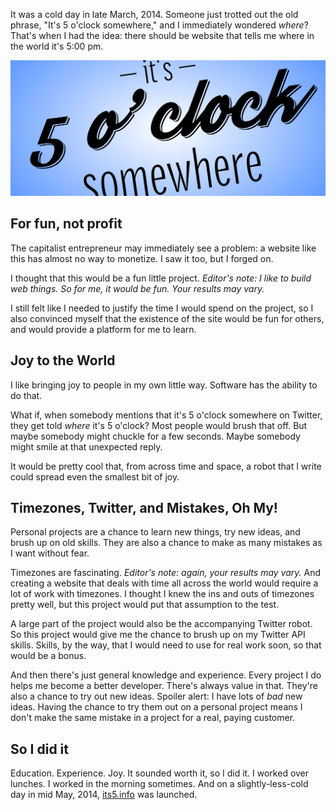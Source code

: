 It was a cold day in late March, 2014. Someone just trotted out the old
phrase, "It's 5 o'clock somewhere," and I immediately wondered _where_? That's
when I had the idea: there should be website that tells me where in the world
it's 5:00 pm.

![Stylized its5.info logo](images/its5/its5.svg "The its5.info banner. Or pick two random fonts and put them together.")

## For fun, not profit

The capitalist entrepreneur may immediately see a problem: a website like this
has almost no way to monetize. I saw it too, but I forged on.

I thought that this would be a fun little project. _Editor's note: I like to
build web things. So for me, it would be fun. Your results may vary._

I still felt like I needed to justify the time I would spend on the project,
so I also convinced myself that the existence of the site would be fun for
others, and would provide a platform for me to learn.

## Joy to the World

I like bringing joy to people in my own little way. Software has the ability
to do that.

What if, when somebody mentions that it's 5 o'clock somewhere on Twitter, they
get told _where_ it's 5 o'clock? Most people would brush that off. But maybe
somebody might chuckle for a few seconds. Maybe somebody might smile at that
unexpected reply.

It would be pretty cool that, from across time and space, a robot that I write
could spread even the smallest bit of joy.

## Timezones, Twitter, and Mistakes, Oh My!

Personal projects are a chance to learn new things, try new ideas, and brush
up on old skills. They are also a chance to make as many mistakes as I want
without fear.

Timezones are fascinating. _Editor's note: again, your results may vary._ And
creating a website that deals with time all across the world would require a
lot of work with timezones. I thought I knew the ins and outs of timezones
pretty well, but this project would put that assumption to the test.

A large part of the project would also be the accompanying Twitter robot. So
this project would give me the chance to brush up on my Twitter API skills.
Skills, by the way, that I would need to use for real work soon, so that would
be a bonus.

And then there's just general knowledge and experience. Every project I do
helps me become a better developer. There's always value in that. They're also
a chance to try out new ideas. Spoiler alert: I have lots of _bad_ new ideas.
Having the chance to try them out on a personal project means I don't make the
same mistake in a project for a real, paying customer.

## So I did it

Education. Experience. Joy. It sounded worth it, so I did it. I worked over
lunches. I worked in the morning sometimes. And on a slightly-less-cold day in
mid May, 2014, [its5.info][its5] was launched.

[its5]: http://www.its5.info/
